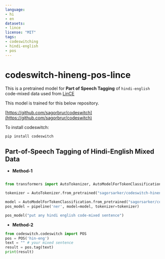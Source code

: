 ```yaml
---
language:
- hi
- en
datasets:
- lince
license: "MIT"
tags:
- codeswitching
- hindi-english
- pos
---
```


# codeswitch-hineng-pos-lince
This is a pretrained model for **Part of Speech Tagging** of `hindi-english` code-mixed data used from [LinCE](https://ritual.uh.edu/lince/home)

This model is trained for this below repository. 

[https://github.com/sagorbrur/codeswitch](https://github.com/sagorbrur/codeswitch)

To install codeswitch:

```
pip install codeswitch
```

## Part-of-Speech Tagging of Hindi-English Mixed Data

* **Method-1**

```py

from transformers import AutoTokenizer, AutoModelForTokenClassification, pipeline

tokenizer = AutoTokenizer.from_pretrained("sagorsarker/codeswitch-hineng-pos-lince")

model = AutoModelForTokenClassification.from_pretrained("sagorsarker/codeswitch-hineng-pos-lince")
pos_model = pipeline('ner', model=model, tokenizer=tokenizer)

pos_model("put any hindi english code-mixed sentence")

```

* **Method-2**

```py
from codeswitch.codeswitch import POS
pos = POS('hin-eng')
text = "" # your mixed sentence 
result = pos.tag(text)
print(result)
```
